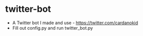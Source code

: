 # twitter-bot
* A Twitter bot I made and use - https://twitter.com/cardanokid
* Fill out config.py and run twitter_bot.py

